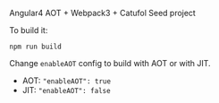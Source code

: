 Angular4 AOT + Webpack3 + Catufol Seed project

To build it:
```
npm run build
```

Change `enableAOT` config to build with AOT or with JIT.

* AOT: `"enableAOT": true`
* JIT: `"enableAOT": false`

